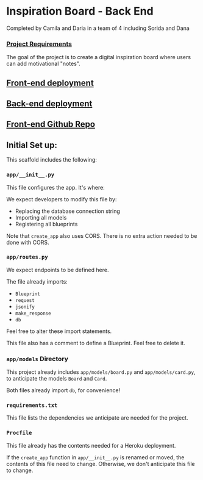 # Inspiration Board - Back End
Completed by Camila and Daria in a team of 4 including Sorida and Dana

### [Project Requirements](https://github.com/ada-c17/full-stack-inspiration-board)

The goal of the project is to create a digital inspiration board where users can add motivational "notes". 

## [Front-end deployment](https://migrationmess-front-end.herokuapp.com/)
## [Back-end deployment](https://insp-board-migrationmess.herokuapp.com/boards)
## [Front-end Github Repo](https://github.com/mctagle/front-end-inspiration-board)

## Initial Set up:
This scaffold includes the following:

### `app/__init__.py`

This file configures the app. It's where:

We expect developers to modify this file by:

- Replacing the database connection string
- Importing all models
- Registering all blueprints

Note that `create_app` also uses CORS. There is no extra action needed to be done with CORS.

### `app/routes.py`

We expect endpoints to be defined here.

The file already imports:

- `Blueprint`
- `request`
- `jsonify`
- `make_response`
- `db`

Feel free to alter these import statements.

This file also has a comment to define a Blueprint. Feel free to delete it.

### `app/models` Directory

This project already includes `app/models/board.py` and `app/models/card.py`, to anticipate the models `Board` and `Card`.

Both files already import `db`, for convenience!

### `requirements.txt`

This file lists the dependencies we anticipate are needed for the project.

### `Procfile`

This file already has the contents needed for a Heroku deployment.

If the `create_app` function in `app/__init__.py` is renamed or moved, the contents of this file need to change. Otherwise, we don't anticipate this file to change.
